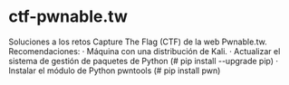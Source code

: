 # ctf-pwnable.tw

Soluciones a los retos Capture The Flag (CTF) de la web Pwnable.tw.
Recomendaciones:
· Máquina con una distribución de Kali.
· Actualizar el sistema de gestión de paquetes de Python (# pip install --upgrade pip)
· Instalar el módulo de Python pwntools (# pip install pwn)
